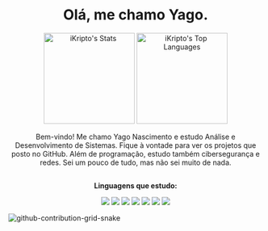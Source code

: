<h1 align="center">Olá, me chamo Yago.</h1>

<p align="center">
  <img src="https://github-readme-stats.vercel.app/api?username=ikripto&theme=vue-dark&show_icons=true&hide_border=true&count_private=true" alt="iKripto's Stats" height="180px">
  <img src="https://github-readme-stats.vercel.app/api/top-langs/?username=iKripto&theme=vue-dark&show_icons=true&hide_border=true&layout=compact" alt="iKripto's Top Languages" height="180px">
</p>

<p align="center">
  Bem-vindo! Me chamo Yago Nascimento e estudo Análise e Desenvolvimento de Sistemas. 
  Fique à vontade para ver os projetos que posto no GitHub. Além de programação, estudo também 
  cibersegurança e redes.
  Sei um pouco de tudo, mas não sei muito de nada.
</p>

<h2></h2>

<p align="center"><b>Linguagens que estudo:</b></p>

<p align="center">
  <img src="https://img.shields.io/badge/-HTML-orange?style=for-the-badge&logo=html5&logoColor=white">
  <img src="https://img.shields.io/badge/-CSS-blue?style=for-the-badge&logo=css3&logoColor=white">
  <img src="https://img.shields.io/badge/-Python-3776AB?style=for-the-badge&logo=python&logoColor=white">
  <img src="https://img.shields.io/badge/-C++-00599C?style=for-the-badge&logo=c%2B%2B&logoColor=white">
  <img src="https://img.shields.io/badge/-Java-red?style=for-the-badge&logo=java&logoColor=white">
  <img src="https://img.shields.io/badge/-MongoDB-47A248?style=for-the-badge&logo=mongodb&logoColor=white">
  <img src="https://img.shields.io/badge/-MySQL-4479A1?style=for-the-badge&logo=mysql&logoColor=white">
</p>

![github-contribution-grid-snake](https://github.com/user-attachments/assets/2571dc5d-0d28-4ab8-a65d-237ee82640c7)
